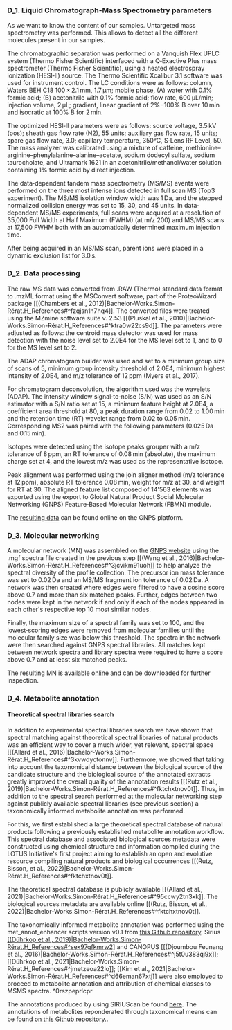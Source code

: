 

### D_1.    Liquid Chromatograph-Mass Spectrometry parameters
 As we want to know the content of our samples. Untargeted mass spectrometry was performed. This allows to detect all the different molecules present in our samples.

 The chromatographic separation was performed on a Vanquish Flex UPLC system (Thermo Fisher Scientific) interfaced with a Q‐Exactive Plus mass spectrometer (Thermo Fisher Scientific), using a heated electrospray ionization (HESI‐II) source. The Thermo Scientific Xcalibur 3.1 software was used for instrument control. The LC conditions were as follows: column, Waters BEH C18 100 × 2.1 mm, 1.7 μm; mobile phase, (A) water with 0.1% formic acid; (B) acetonitrile with 0.1% formic acid; flow rate, 600 μL/min; injection volume, 2 μL; gradient, linear gradient of 2%−100% B over 10 min and isocratic at 100% B for 2 min. 
 
 The optimized HESI‐II parameters were as follows: source voltage, 3.5 kV (pos); sheath gas flow rate (N2), 55 units; auxiliary gas flow rate, 15 units; spare gas flow rate, 3.0; capillary temperature, 350°C, S‐Lens RF Level, 50. The mass analyzer was calibrated using a mixture of caffeine, methionine–arginine–phenylalanine–alanine–acetate, sodium dodecyl sulfate, sodium taurocholate, and Ultramark 1621 in an acetonitrile/methanol/water solution containing 1% formic acid by direct injection. 
 
 The data‐dependent tandem mass spectrometry (MS/MS) events were performed on the three most intense ions detected in full scan MS (Top3 experiment). The MS/MS isolation window width was 1 Da, and the stepped normalized collision energy was set to 15, 30, and 45 units. In data‐dependent MS/MS experiments, full scans were acquired at a resolution of 35,000 Full Width at Half Maximum (FWHM) (at m/z 200) and MS/MS scans at 17,500 FWHM both with an automatically determined maximum injection time. 
 
 After being acquired in an MS/MS scan, parent ions were placed in a dynamic exclusion list for 3.0 s.


### D_2.    Data processing 

The raw MS data was converted from .RAW (Thermo) standard data format to .mzML format using the MSConvert software, part of the ProteoWizard package [[(Chambers et al., 2012)|Bachelor-Works.Simon-Rérat.H_References#^fzqjsn1h7hq4]]. The converted files were treated using the MZmine software suite v. 2.53 [[(Pluskal et al., 2010)|Bachelor-Works.Simon-Rérat.H_References#^ktra0w22cs9d]]. The parameters were adjusted as follows: the centroid mass detector was used for mass detection with the noise level set to 2.0E4 for the MS level set to 1, and to 0 for the MS level set to 2.

 The ADAP chromatogram builder was used and set to a minimum group size of scans of 5, minimum group intensity threshold of 2.0E4, minimum highest intensity of 2.0E4, and m/z tolerance of 12 ppm (Myers et al., 2017). 
 
 For chromatogram deconvolution, the algorithm used was the wavelets (ADAP). The intensity window signal‐to‐noise (S/N) was used as an S/N estimator with a S/N ratio set at 15, a minimum feature height at 2.0E4, a coefficient area threshold at 80, a peak duration range from 0.02 to 1.00 min and the retention time (RT) wavelet range from 0.02 to 0.05 min. Corresponding MS2 was paired with the following parameters (0.025 Da and 0.15 min). 
 
 Isotopes were detected using the isotope peaks grouper with a m/z tolerance of 8 ppm, an RT tolerance of 0.08 min (absolute), the maximum charge set at 4, and the lowest m/z was used as the representative isotope. 
 
 Peak alignment was performed using the join aligner method (m/z tolerance at 12 ppm), absolute RT tolerance 0.08 min, weight for m/z at 30, and weight for RT at 30. The aligned feature list composed of 14'563 elements was exported using the export to Global Natural Product Social Molecular Networking (GNPS) Feature‐Based Molecular Network (FBMN) module. 

The [resulting data](https://gnps2.org/status?task=4e5060d5d8204d90b5c44867b808e9d1) can be found online on the GNPS platform.


### D_3.    Molecular networking
A molecular network (MN) was assembled on the [GNPS website](https://gnps.ucsd.edu/ProteoSAFe/static/gnps-splash.jsp) using the .mgf spectra file created in the previous step [[(Wang et al., 2016)|Bachelor-Works.Simon-Rérat.H_References#^3jcvikm91uoh]] to help analyze the spectral diversity of the profile collection. The precursor ion mass tolerance was set to 0.02 Da and an MS/MS fragment ion tolerance of 0.02 Da. 
A network was then created where edges were filtered to have a cosine score above 0.7 and more than six matched peaks. Further, edges between two nodes were kept in the network if and only if each of the nodes appeared in each other's respective top 10 most similar nodes. 

Finally, the maximum size of a spectral family was set to 100, and the lowest‐scoring edges were removed from molecular families until the molecular family size was below this threshold. The spectra in the network were then searched against GNPS spectral libraries. All matches kept between network spectra and library spectra were required to have a score above 0.7 and at least six matched peaks.

The resulting MN is available [online](https://gnps2.org/status?task=4e5060d5d8204d90b5c44867b808e9d1) and can be downloaded for further inspection.


### D_4.    Metabolite annotation

#### Theoretical spectral libraries search
In addition to experimental spectral libraries search we have shown that spectral matching against theoretical spectral libraries of natural products was an efficient way to cover a much wider, yet relevant, spectral space [[(Allard et al., 2016)|Bachelor-Works.Simon-Rérat.H_References#^3kvwdyctonnv]]. Furthermore, we showed that taking into account the taxonomical distance between the biological source of the candidate structure and the biological source of the annotated extracts greatly improved the overall quality of the annotation results [[(Rutz et al., 2019)|Bachelor-Works.Simon-Rérat.H_References#^fktchxtnov0t]]. Thus, in addition to the spectral search performed at the molecular networking step against publicly available spectral libraries (see previous section) a taxonomically informed metabolite annotation was performed. 

For this, we first established a large theoretical spectral database of natural products following a previously established metabolite annotation workflow. This spectral database and associated biological sources metadata were constructed using chemical structure and information compiled during the LOTUS Initiative's first project aiming to establish an open and evolutive resource compiling natural products and biological occurrences [[(Rutz, Bisson, et al., 2022)|Bachelor-Works.Simon-Rérat.H_References#^fktchxtnov0t]].

 The theoretical spectral database is publicly available [[(Allard et al., 2021)|Bachelor-Works.Simon-Rérat.H_References#^95ccwy2tn3xk]]. 
 The biological sources metadata are available online [[(Rutz, Bisson, et al., 2022)|Bachelor-Works.Simon-Rérat.H_References#^fktchxtnov0t]].
 
  The taxonomically informed metabolite annotation was performed using the met_annot_enhancer scripts version v0.1 from [this Github repository](https://github.com/mandelbrot-project/met_annot_enhancer/releases/tag/v0.1). Sirius  [[(Dührkop et al., 2019)|Bachelor-Works.Simon-Rérat.H_References#^sex97gfkmrw2]](v.5.5.7) and CANOPUS [[(Djoumbou Feunang et al., 2016)|Bachelor-Works.Simon-Rérat.H_References#^j5t0u383qi9x]]; [[Dührkop et al., 2021|Bachelor-Works.Simon-Rérat.H_References#^jmetzeoa22lo]]; [[Kim et al., 2021|Bachelor-Works.Simon-Rérat.H_References#^d66eman67xtj]] were also employed to proceed to metabolite annotation and attribution of chemical classes to MSMS spectra. ^0rszpeprlcpr
  
  The annotations produced by using SIRIUScan be found [here](https://github.com/digital-botanical-gardens-initiative/jbuf-trees/tree/bfc35444deaaf341b8523f6c130788285529a6d4/docs/mapp_project_00067/mapp_batch_00174/results/sirius).
  The annotations of metabolites reponderated through taxonomical means can be found [on this Github repository.](https://github.com/digital-botanical-gardens-initiative/jbuf-trees/tree/bfc35444deaaf341b8523f6c130788285529a6d4/docs/mapp_project_00067/mapp_batch_00174/results/met_annot_enhancer/mapp_batch_00174).
